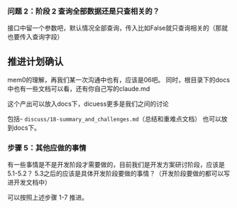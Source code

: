 ### 问题 2：阶段 2 查询全部数据还是只查相关的？

接口中留一个参数吧，默认情况全部查询，传入比如False就只查询相关的（那就也要传入查询字段）

## 推进计划确认

mem0的理解，再我们某一次沟通中也有，应该是06吧。
同时，根目录下的docs中也有一些文档可以看，还有你自己写的claude.md

这个产出可以放入docs下，dicuess更多是我们之间的讨论

包括- `discuss/18-summary_and_challenges.md`（总结和重难点文档）
也可以放到docs下。

### 步骤 5：其他应做的事情

有一些事情是不是开发阶段才需要做的，目前我们是开发方案研讨阶段，应该是5.1-5.2？
5.3之后的应该是具体开发阶段要做的事情？（开发阶段要做的都可以写进开发文档中）

可以按照上述步骤 1-7 推进。